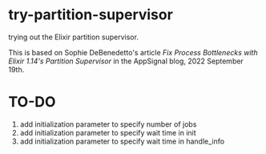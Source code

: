 # try-partition-supervisor
trying out the Elixir partition supervisor.

This is based on Sophie DeBenedetto's article
*Fix Process Bottlenecks with Elixir 1.14's Partition Supervisor*
in the AppSignal blog, 2022 September 19th.
# TO-DO
1. add initialization parameter to specify number of jobs
1. add initialization parameter to specify wait time in init
1. add initialization parameter to specify wait time in handle_info
